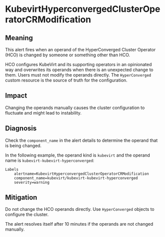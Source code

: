 # KubevirtHyperconvergedClusterOperatorCRModification
<!--apinnick, Nov. 2022-->

## Meaning

This alert fires when an operand of the HyperConverged Cluster Operator (HCO) is changed by someone or something other than HCO.

HCO configures KubeVirt and its supporting operators in an opinionated way and overwrites its operands when there is an unexpected change to them. Users must not modify the operands directly. The `HyperConverged` custom resource is the source of truth for the configuration.

## Impact

Changing the operands manually causes the cluster configuration to fluctuate and might lead to instability.

## Diagnosis

Check the `component_name` in the alert details to determine the operand that is being changed.

In the following example, the operand kind is `kubevirt` and the operand name is `kubevirt-kubevirt-hyperconverged`:

```
Labels
    alertname=KubevirtHyperconvergedClusterOperatorCRModification
    component_name=kubevirt/kubevirt-kubevirt-hyperconverged
    severity=warning
```

## Mitigation

Do not change the HCO operands directly. Use `HyperConverged` objects to configure the cluster. 

The alert resolves itself after 10 minutes if the operands are not changed manually.
